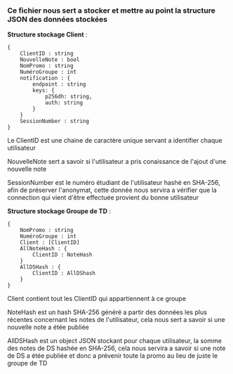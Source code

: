 ### Ce fichier nous sert a stocker et mettre au point la structure JSON des données stockées

**Structure stockage Client** :

```
{
	ClientID : string
	NouvelleNote : bool
    NomPromo : string
    NuméroGroupe : int
    notification : {
        endpoint : string
        keys: {
            p256dh: string,
            auth: string
        }
    }
    SessionNumber : string
}
```

Le ClientID est une chaine de caractère unique servant a identifier chaque utilisateur

NouvelleNote sert a savoir si l'utilisateur a pris conaissance de l'ajout d'une nouvelle note

SessionNumber est le numéro étudiant de l'utilisateur hashé en SHA-256, afin de préserver l'anonymat, cette donnée nous servira a vérifier que la connection qui vient d'être effectuée provient du bonne utilisateur

**Structure stockage Groupe de TD** :
```
{
	NomPromo : string
	NuméroGroupe : int
	Client : [ClientID]
    AllNoteHash : {
        ClientID : NoteHash
    }
    AllDSHash : {
        ClientID : AllDShash
    }
}
```

Client contient tout les ClientID qui appartiennent à ce groupe

NoteHash est un hash SHA-256 généré a partir des données les plus récentes concernant les notes de l'utilisateur, cela nous sert a savoir si une nouvelle note a étée publiée

AllDSHash est un object JSON stockant pour chaque utilisateur, la somme des notes de DS hashée en SHA-256, cela nous servira a savoir si une note de DS a étée publiée et donc a prévenir toute la promo au lieu de juste le groupe de TD
